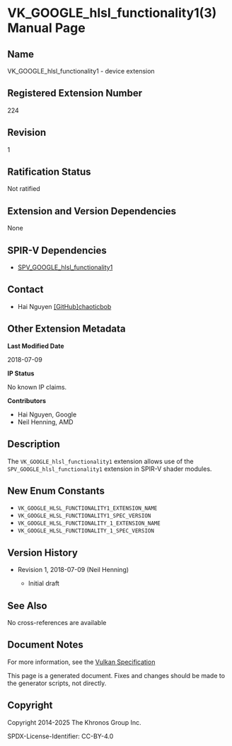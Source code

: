 # VK\_GOOGLE\_hlsl\_functionality1(3) Manual Page

## Name

VK\_GOOGLE\_hlsl\_functionality1 - device extension



## [](#_registered_extension_number)Registered Extension Number

224

## [](#_revision)Revision

1

## [](#_ratification_status)Ratification Status

Not ratified

## [](#_extension_and_version_dependencies)Extension and Version Dependencies

None

## [](#_spir_v_dependencies)SPIR-V Dependencies

- [SPV\_GOOGLE\_hlsl\_functionality1](https://github.khronos.org/SPIRV-Registry/extensions/GOOGLE/SPV_GOOGLE_hlsl_functionality1.html)

## [](#_contact)Contact

- Hai Nguyen [\[GitHub\]chaoticbob](https://github.com/KhronosGroup/Vulkan-Docs/issues/new?body=%5BVK_GOOGLE_hlsl_functionality1%5D%20%40chaoticbob%0A%2AHere%20describe%20the%20issue%20or%20question%20you%20have%20about%20the%20VK_GOOGLE_hlsl_functionality1%20extension%2A)

## [](#_other_extension_metadata)Other Extension Metadata

**Last Modified Date**

2018-07-09

**IP Status**

No known IP claims.

**Contributors**

- Hai Nguyen, Google
- Neil Henning, AMD

## [](#_description)Description

The `VK_GOOGLE_hlsl_functionality1` extension allows use of the `SPV_GOOGLE_hlsl_functionality1` extension in SPIR-V shader modules.

## [](#_new_enum_constants)New Enum Constants

- `VK_GOOGLE_HLSL_FUNCTIONALITY1_EXTENSION_NAME`
- `VK_GOOGLE_HLSL_FUNCTIONALITY1_SPEC_VERSION`
- `VK_GOOGLE_HLSL_FUNCTIONALITY_1_EXTENSION_NAME`
- `VK_GOOGLE_HLSL_FUNCTIONALITY_1_SPEC_VERSION`

## [](#_version_history)Version History

- Revision 1, 2018-07-09 (Neil Henning)
  
  - Initial draft

## [](#_see_also)See Also

No cross-references are available

## [](#_document_notes)Document Notes

For more information, see the [Vulkan Specification](https://registry.khronos.org/vulkan/specs/latest/html/vkspec.html#VK_GOOGLE_hlsl_functionality1)

This page is a generated document. Fixes and changes should be made to the generator scripts, not directly.

## [](#_copyright)Copyright

Copyright 2014-2025 The Khronos Group Inc.

SPDX-License-Identifier: CC-BY-4.0